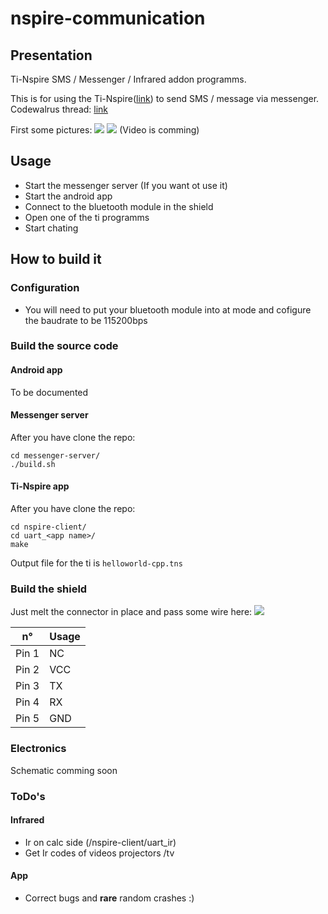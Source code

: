 
# nspire-communication
## Presentation
Ti-Nspire SMS / Messenger / Infrared addon programms.

This is for using the Ti-Nspire([link](https://education.ti.com/fr/products/calculators/graphing-calculators/ti-nspire-cx)) to send SMS / message via messenger. 
Codewalrus thread: [link](https://codewalr.us/index.php?topic=2299)

First some pictures:
![](https://github.com/TurtleForGaming/nspire-communication/raw/master/img/IMG_20180422_230404.jpg)
![](https://github.com/TurtleForGaming/nspire-communication/raw/master/img/IMG_20180422_230429.jpg)
(Video is comming)

## Usage
	
 - Start the messenger server (If you want ot use it)
 - Start the android app
 - Connect to the bluetooth module in the shield
 - Open one of the ti  programms
 - Start chating

## How to build it

### Configuration
 - You will need to put your bluetooth module into at mode and cofigure the baudrate to be 115200bps

### Build the source code
#### Android app
To be documented

#### Messenger server

After you have clone the repo:

    cd messenger-server/
    ./build.sh

#### Ti-Nspire app

After you have clone the repo:

    cd nspire-client/
    cd uart_<app name>/
    make
   Output file for the ti is `helloworld-cpp.tns`

### Build the shield
Just melt the connector in place and pass some wire here:
![](https://raw.githubusercontent.com/TurtleForGaming/nspire-communication/master/img/IMG_20180423_121145.jpg)
 
| n° | Usage |
|--|--|
|Pin 1| NC |
|Pin 2| VCC |
|Pin 3| TX |
|Pin 4| RX |
|Pin 5 | GND | 

### Electronics
Schematic comming soon

### ToDo's
#### Infrared
 - Ir on calc side (/nspire-client/uart_ir)
 - Get Ir codes of videos projectors /tv

#### App
-	Correct bugs and **rare** random crashes :)

